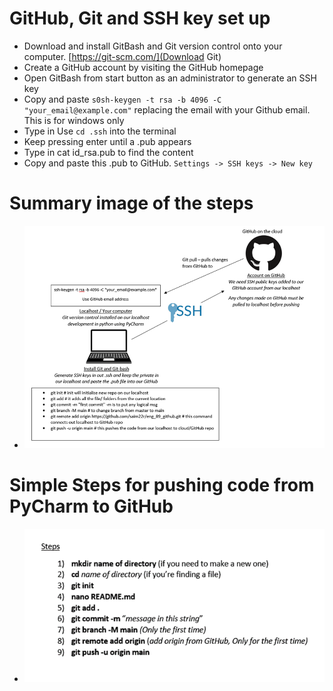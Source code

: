 # GitHub, Git and SSH key set up

- Download and install GitBash and Git version control onto your computer.  [https://git-scm.com/](Download Git)
- Create a GitHub account by visiting the GitHub homepage
- Open GitBash from start button as an administrator to generate an SSH key
- Copy and paste `s0sh-keygen -t rsa -b 4096 -C "your_email@example.com"` replacing the email with your Github email. This is for windows only
- Type in Use `cd .ssh` into the terminal
- Keep pressing enter until a .pub appears
- Type in cat id_rsa.pub to find the content
- Copy and paste this .pub to GitHub. `Settings -> SSH keys -> New key`
  
# Summary image of the steps
- ![img.png](img.png) 

# Simple Steps for pushing code from PyCharm to GitHub
- ![img_1.png](img_1.png)
